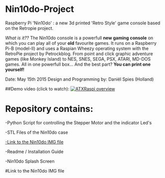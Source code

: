# Nin10do-Project
Raspberry Pi 'Nin10do' : a new 3d printed 'Retro Style' game console based on the Retropie project.

*What is it??*
The Nin10do console is a powerfull **new gaming console** on which you can play all of your **old** favourite games.
It runs on a Raspberry Pi-B (model-II) and uses a Raspian Wheezy operating system with the RetroPie project by Petrockblog.
From point and click graphic adventure games (like Monkey Island) to NES, SNES, SEGA, PSX, ATARI, MD-DOS games. All in one powerfull box... And the best part? **You can print one yourself!**

Date: May 15th 2015
Design and Programming by: Daniël Spies (Holland)

##Demo video (click to watch):
[![ATXRaspi overview](https://cdn.hackaday.io/images/4456221424385193377.JPG)](https://www.youtube.com/watch?v=w9JHOLfwq7k)

# Repository contains:

-Python Script for controlling the Stepper Motor and the indicator Led's

-STL Files of the Nin10do case

[-Link to the Nin10do IMG file](https://www.dropbox.com/s/o4pou6n7omk1gnx/Nin10do_8gb.rar?dl=0)

-Readme / Installation Guide

-Nin10do Splash Screen


#Link to the Nin10do IMG file
